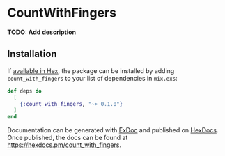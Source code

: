 # CountWithFingers

**TODO: Add description**

## Installation

If [available in Hex](https://hex.pm/docs/publish), the package can be installed
by adding `count_with_fingers` to your list of dependencies in `mix.exs`:

```elixir
def deps do
  [
    {:count_with_fingers, "~> 0.1.0"}
  ]
end
```

Documentation can be generated with [ExDoc](https://github.com/elixir-lang/ex_doc)
and published on [HexDocs](https://hexdocs.pm). Once published, the docs can
be found at <https://hexdocs.pm/count_with_fingers>.

